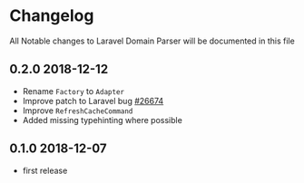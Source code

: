 # Changelog

All Notable changes to Laravel Domain Parser will be documented in this file

## 0.2.0 2018-12-12

- Rename `Factory` to `Adapter`
- Improve patch to Laravel bug [#26674](https://github.com/laravel/framework/issues/26674)
- Improve `RefreshCacheCommand`
- Added missing typehinting where possible

## 0.1.0  2018-12-07

- first release